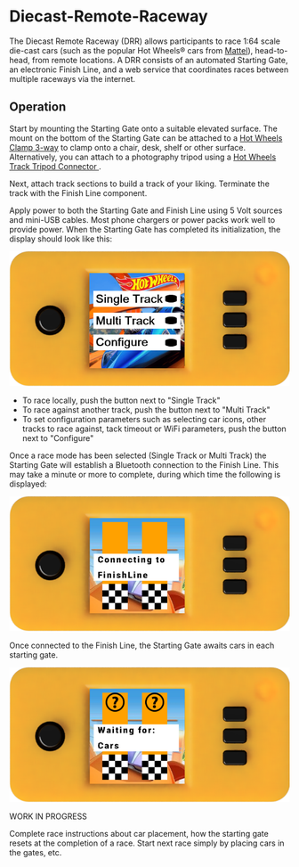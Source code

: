 # Diecast-Remote-Raceway
The Diecast Remote Raceway (DRR) allows participants to race 1:64 scale die-cast cars (such as the popular Hot Wheels® cars from 
[Mattel](https://www.mattel.com/en-us)), head-to-head, from remote locations.  A DRR consists of an automated Starting Gate, an electronic Finish Line, and a web service that coordinates races between multiple raceways via the internet.

## Operation

Start by mounting the Starting Gate onto a suitable elevated surface. The mount on the bottom of
the Starting Gate can be attached to a [Hot Wheels Clamp
3-way](https://www.thingiverse.com/thing:4037458) to clamp onto a chair, desk, shelf or other
surface.  Alternatively, you can attach to a photography tripod using a [Hot Wheels Track Tripod Connector ](https://www.thingiverse.com/thing:4376073).

Next, attach track sections to build a track of your liking.  Terminate the track with the Finish
Line component.

Apply power to both the Starting Gate and Finish Line using 5 Volt sources and mini-USB cables.
Most phone chargers or power packs work well to provide power.  When the Starting Gate has
completed its initialization, the display should look like this:

![Top Menu](images/Top-Menu.png)

* To race locally, push the button next to "Single Track"
* To race against another track, push the button next to "Multi Track"
* To set configuration parameters such as selecting car icons, other tracks to race against, tack timeout or WiFi parameters, push the button next to "Configure"

Once a race mode has been selected (Single Track or Multi Track) the
Starting Gate will establish a Bluetooth connection to the Finish Line.
This may take a minute or more to complete, during which time the following
is displayed:


![Connecting](images/Connecting.png)

Once connected to the Finish Line, the Starting Gate awaits cars in each starting gate.

![Waiting for Cars](images/Waiting-for-Cars.png)

WORK IN PROGRESS

Complete race instructions about car placement, how the starting gate resets at the
completion of a race.  Start next race simply by placing cars in the gates, etc.
